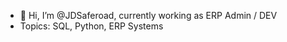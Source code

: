 - 👋 Hi, I’m @JDSaferoad, currently working as ERP Admin / DEV
- Topics: SQL, Python, ERP Systems


<!---
JDSaferoad/JDSaferoad is a ✨ special ✨ repository because its `README.md` (this file) appears on your GitHub profile.
You can click the Preview link to take a look at your changes.
--->
